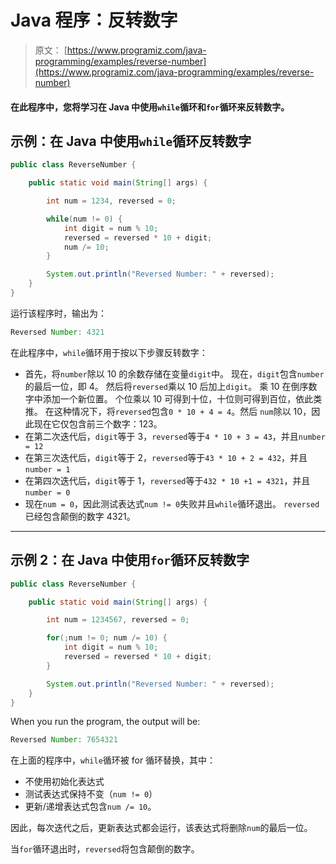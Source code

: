 # Java 程序：反转数字

> 原文： [https://www.programiz.com/java-programming/examples/reverse-number](https://www.programiz.com/java-programming/examples/reverse-number)

#### 在此程序中，您将学习在 Java 中使用`while`循环和`for`循环来反转数字。

## 示例：在 Java 中使用`while`循环反转数字

```java
public class ReverseNumber {

    public static void main(String[] args) {

        int num = 1234, reversed = 0;

        while(num != 0) {
            int digit = num % 10;
            reversed = reversed * 10 + digit;
            num /= 10;
        }

        System.out.println("Reversed Number: " + reversed);
    }
}
```

运行该程序时，输出为：

```java
Reversed Number: 4321
```

在此程序中，`while`循环用于按以下步骤反转数字：

*   首先，将`number`除以 10 的余数存储在变量`digit`中。 现在，`digit`包含`number`的最后一位，即 4。
    然后将`reversed`乘以 10 后加上`digit`。 乘 10 在倒序数字中添加一个新位置。 个位乘以 10 可得到十位，十位则可得到百位，依此类推。 在这种情况下，将`reversed`包含`0 * 10 + 4 = 4`。然后
    `num`除以 10，因此现在它仅包含前三个数字：123。
*   在第二次迭代后，`digit`等于 3，`reversed`等于`4 * 10 + 3 = 43`，并且`number = 12`
*   在第三次迭代后，`digit`等于 2，`reversed`等于`43 * 10 + 2 = 432`，并且`number = 1`
*   在第四次迭代后，`digit`等于 1，`reversed`等于`432 * 10 +1 = 4321`，并且`number = 0`
*   现在`num = 0`，因此测试表达式`num != 0`失败并且`while`循环退出。 `reversed`已经包含颠倒的数字 4321。

* * *

## 示例 2：在 Java 中使用`for`循环反转数字

```java
public class ReverseNumber {

    public static void main(String[] args) {

        int num = 1234567, reversed = 0;

        for(;num != 0; num /= 10) {
            int digit = num % 10;
            reversed = reversed * 10 + digit;
        }

        System.out.println("Reversed Number: " + reversed);
    }
}
```

When you run the program, the output will be:

```java
Reversed Number: 7654321
```

在上面的程序中，`while`循环被 for 循环替换，其中：

*   不使用初始化表达式
*   测试表达式保持不变（`num != 0`）
*   更新/递增表达式包含`num /= 10`。

因此，每次迭代之后，更新表达式都会运行，该表达式将删除`num`的最后一位。

当`for`循环退出时，`reversed`将包含颠倒的数字。